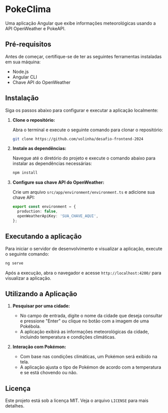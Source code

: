 # PokeClima

Uma aplicação Angular que exibe informações meteorológicas usando a API OpenWeather e PokeAPI.

## Pré-requisitos

Antes de começar, certifique-se de ter as seguintes ferramentas instaladas em sua máquina:

- Node.js
- Angular CLI
- Chave API do OpenWeather

## Instalação

Siga os passos abaixo para configurar e executar a aplicação localmente:

1. **Clone o repositório:**

   Abra o terminal e execute o seguinte comando para clonar o repositório:

   ```bash
   git clone https://github.com/volinha/desafio-frontend-2024
   ```

2. **Instale as dependências:**

   Navegue até o diretório do projeto e execute o comando abaixo para instalar as dependências necessárias:

   ```bash
   npm install
   ```

3. **Configure sua chave API do OpenWeather:**

   Crie um arquivo `src/app/environment/environment.ts` e adicione sua chave API:

   ```typescript
   export const environment = {
     production: false,
     openWeatherApiKey: 'SUA_CHAVE_AQUI',
   };
   ```

## Executando a aplicação

Para iniciar o servidor de desenvolvimento e visualizar a aplicação, execute o seguinte comando:


```bash
ng serve
```


Após a execução, abra o navegador e acesse `http://localhost:4200/` para visualizar a aplicação.

## Utilizando a Aplicação

1. **Pesquisar por uma cidade:**

   - No campo de entrada, digite o nome da cidade que deseja consultar e pressione "Enter" ou clique no botão com a imagem de uma Pokébola.
   - A aplicação exibirá as informações meteorológicas da cidade, incluindo temperatura e condições climáticas.

2. **Interação com Pokémon:**

   - Com base nas condições climáticas, um Pokémon será exibido na tela.
   - A aplicação ajusta o tipo de Pokémon de acordo com a temperatura e se está chovendo ou não.

## Licença

Este projeto está sob a licença MIT. Veja o arquivo `LICENSE` para mais detalhes.
